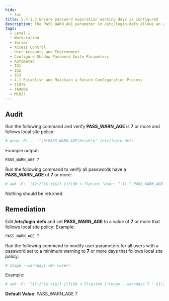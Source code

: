 ```yaml
---
hide:
  - toc
title: 5.4.1.3 Ensure password expiration warning days is configured
description: The PASS_WARN_AGE parameter in /etc/login.defs allows an administrator to notify users that their password will expire in a defined number of days. PASS_WARN_AGE <N> - The number of days warning given before a password expires. A zero means warning is given only upon the day of expiration, a negative value means no warning is given. If not specified, no warning will be provided.
tags:
  - Level 1
  - Workstation
  - Server
  - Access Control
  - User Accounts and Environment
  - Configure Shadow Password Suite Parameters
  - Automated
  - IG1
  - IG2
  - IG3
  - 4.1 Establish and Maintain a Secure Configuration Process
  - T1078
  - TA0006
  - M1027
---
```


## Audit
Run the following command and verify **PASS_WARN_AGE** is **7** or more and follows local site policy:
```bash
# grep -Pi -- '^\h*PASS_WARN_AGE\h+\d+\b' /etc/login.defs
```

Example output:
```bash
PASS_WARN_AGE 7
```

Run the following command to verify all passwords have a **PASS_WARN_AGE** of **7** or more:
```bash
# awk -F: '($2~/^\$.+\$/) {if($6 < 7)print "User: " $1 " PASS_WARN_AGE: "$6}' /etc/shadow
```
Nothing should be returned

## Remediation
Edit **/etc/login.defs** and set **PASS_WARN_AGE** to a value of **7** or more that follows local site policy:
Example:
```bash
PASS_WARN_AGE 7
```

Run the following command to modify user parameters for all users with a password set to a minimum warning to **7** or more days that follows local site policy:
```bash
# chage --warndays <N> <user>
```

Example:
```bash
# awk -F: '($2~/^\$.+\$/) {if($6 < 7)system ("chage --warndays 7 " $1)}' /etc/shadow
```

**Default Value**:
PASS_WARN_AGE 7

